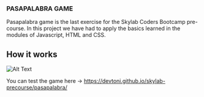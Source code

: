 ### PASAPALABRA GAME

Pasapalabra game is the last exercise for the Skylab Coders Bootcamp pre-course.
In this project we have had to apply the basics learned in the modules of Javascript, HTML and CSS.

## How it works

![Alt Text](http://res.cloudinary.com/drenzfi8m/image/upload/v1498768556/pasa.gif_rw5sb1.gif)

You can test the game here -> https://devtoni.github.io/skylab-precourse/pasapalabra/

